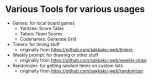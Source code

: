# Various Tools for various usages

- Games: for local board games
    - Yahtzee: Score Table
    - Taboo: Team Scores
    - Codenames: Generate Grid
- Timers: for timing stuff
    - originally from https://github.com/sakkaku-web/timers
- Weekly prompt: for drawing or other stuff
    - originally from https://github.com/sakkaku-web/weekly-draw
- Randomizer: for getting random items on custom lists
    - originally from https://github.com/sakkaku-web/randomizer